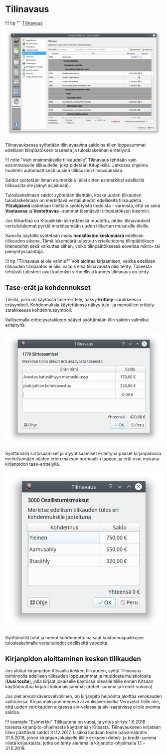 # Tilinavaus

!!! tip ""
    [<span class="fa fa-youtube"></span> Tilinavaus](https://youtu.be/7PJTKbHzWbA)  

![](tilinavaus.png)

Tilinavauksessa syötetään tilin avaavina saldoina tilien loppusummat edellisen tilinpäätöksen taseesta ja tuloslaskelman erittelystä.

!!! note "Vain ensimmäiselle tilikaudelle"
    Tilinavaus tehdään vain ensimmäiselle tilikaudelle, joka pidetään Kitupiikillä. Jatkossa ohjelma huolehtii automaattisesti uusien tilikausien tilinavauksista.

Saldot syötetään ilman etumerkkiä (ellei sitten esimerkiksi edellisiltä tilikausilta ole jäänyt alijäämää).

Tuloslaskelmaan saldot syötetään tileittäin, koska uuden tilikauden tuloslaskelmaan on merkittävä vertailutiedot edelliseltä tilikaudelta. **Yli/alijäämä** lasketaan tileittäin syötetyistä tiedoista - varmista, että se sekä **Vastaavaa** ja **Vastattavaa** -summat täsmäävät tilinpäätöksen lukemiin.

Jos tilikarttaa on Kitupiikkiin siirryttäessä muutettu, pitäisi tilinavaukset vertailulukemat pyrkiä merkitsemään uuden tilikartan mukaisille tileille.

Samalla näytöllä syötetään myös **henkilöstön keskimäärä** edellisen tilikauden aikana. Tämä lukumäärä tulostuu vertailutietona tilinpäätöksen liitetietoihin sekä vaikuttaa siihen, voiko tilinpäätöksessä soveltaa mikro- tai pienyrityssääntöjä.

!!! tip "Tilinavaus ei ole valmis?"
    Voit aloittaa kirjaamisen, vaikka edellisen tilikauden tilinpäätös ei olisi valmis eikä tilinavausta olisi tehty. Taseesta tehtävät tulosteet ovat kuitenkin virheellisiä kunnes tilinavaus on tehty.

## Tase-erät ja kohdennukset

Tileillä, joilla on käytössä tase-erittely, näkyy **Erittely**-sarakkeessa eräsymboli. Kohdennuksia käytettäessä näkyy tulo- ja menotilien erittely-sarakkeessa kohdennussymboli.

Valitsemalla erittelysarakkeen pääset syöttämään tilin saldon valmiiksi eriteltynä.

![](siirtosaamiset.png)

Syöttämällä siirtosaamiset ja myyntisaamiset eriteltynä pääset kirjanpidossa merkitsemään näiden erien maksun normaaliin tapaan, ja erät ovat mukana kirjanpidon tase-erittelyllä.

![](kohdennukset.png)

Syöttämällä tulot ja menot kohdennettuina saat kustannuspaikkojen tuloslaskelmalle vertailutiedot edelliseltä vuodelta.


## Kirjanpidon aloittaminen kesken tilikauden

Jos aloitat kirjanpidon Kitsaalla kesken tilikauden, syötä Tilinavaus-toiminnolla edellisen tilikauden loppusummat ja muodosta muistiotosite (**Uusi tosite**), jolla kirjaat jokaiselle käytössä olevalle tilille ennen Kitsaan käyttöönottoa kirjatut kokonaissummat (debet-summa ja kredit-summa)

Jos olet arvonlisäverovelvollinen, on kirjanpito helpointa aloittaa verokauden vaihtuessa. Kirjaa maksuun menevä arvonlisäverovelka Verovelat-tilille niin, että uuden verokauden alkaessa alv-velassa ja alv-saatavissa ei ole avointa saldoa.

!!! example "Esimerkki"
    Tilikautena on vuosi, ja yritys siirtyy 1.6.2018 toisesta kirjanpito-ohjelmasta käyttämään Kitsasta. Tilinavaukseen kirjataan tilien päättävät saldot 31.12.2017. Lisäksi luodaan tosite päivämäärälle 31.5.2018, johon kirjataan jokaiselle tilille erikseen debet- ja kredit-summa niistä kirjauksista, jotka on tehty aiemmalla kirjanpito-ohjelmalla 1.1.–31.5.2018.
